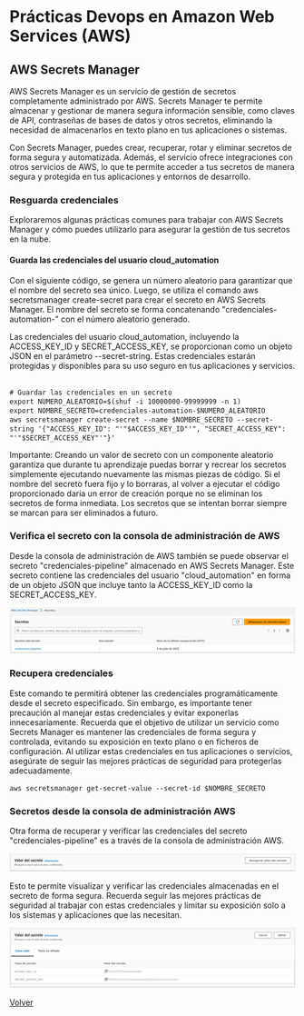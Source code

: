 # Prácticas Devops en Amazon Web Services (AWS)
## AWS Secrets Manager

AWS Secrets Manager es un servicio de gestión de secretos completamente administrado por AWS. Secrets Manager te permite almacenar y gestionar de manera segura información sensible, como claves de API, contraseñas de bases de datos y otros secretos, eliminando la necesidad de almacenarlos en texto plano en tus aplicaciones o sistemas.

Con Secrets Manager, puedes crear, recuperar, rotar y eliminar secretos de forma segura y automatizada. Además, el servicio ofrece integraciones con otros servicios de AWS, lo que te permite acceder a tus secretos de manera segura y protegida en tus aplicaciones y entornos de desarrollo.

### Resguarda credenciales

Exploraremos algunas prácticas comunes para trabajar con AWS Secrets Manager y cómo puedes utilizarlo para asegurar la gestión de tus secretos en la nube.

#### Guarda las credenciales del usuario cloud_automation

Con el siguiente código, se genera un número aleatorio para garantizar que el nombre del secreto sea único. Luego, se utiliza el comando aws secretsmanager create-secret para crear el secreto en AWS Secrets Manager. El nombre del secreto se forma concatenando "credenciales-automation-" con el número aleatorio generado.

Las credenciales del usuario cloud_automation, incluyendo la ACCESS_KEY_ID y SECRET_ACCESS_KEY, se proporcionan como un objeto JSON en el parámetro --secret-string. Estas credenciales estarán protegidas y disponibles para su uso seguro en tus aplicaciones y servicios.

```shell

# Guardar las credenciales en un secreto
export NUMERO_ALEATORIO=$(shuf -i 10000000-99999999 -n 1)
export NOMBRE_SECRETO=credenciales-automation-$NUMERO_ALEATORIO
aws secretsmanager create-secret --name $NOMBRE_SECRETO --secret-string '{"ACCESS_KEY_ID": "'"$ACCESS_KEY_ID"'", "SECRET_ACCESS_KEY": "'"$SECRET_ACCESS_KEY"'"}'
```
Importante: Creando un valor de secreto con un componente aleatorio garantiza que durante tu aprendizaje puedas borrar y recrear los secretos simplemente ejecutando nuevamente las mismas piezas de código. Si el nombre del secreto fuera fijo y lo borraras, al volver a ejecutar el código proporcionado daría un error de creación porque no se eliminan los secretos de forma inmediata. Los secretos que se intentan borrar siempre se marcan para ser eliminados a futuro.

### Verifica el secreto con la consola de administración de AWS

Desde la consola de administración de AWS también se puede observar el secreto "credenciales-pipeline" almacenado en AWS Secrets Manager. Este secreto contiene las credenciales del usuario "cloud_automation" en forma de un objeto JSON que incluye tanto la ACCESS_KEY_ID como la SECRET_ACCESS_KEY. 

<div align="center">
  <img src="imagenes/secreto-credenciales-pipeline.png" alt="Secreto Credenciales Pipeline">
</div>

### Recupera credenciales

Este comando te permitirá obtener las credenciales programáticamente desde el secreto especificado. Sin embargo, es importante tener precaución al manejar estas credenciales y evitar exponerlas innecesariamente. Recuerda que el objetivo de utilizar un servicio como Secrets Manager es mantener las credenciales de forma segura y controlada, evitando su exposición en texto plano o en ficheros de configuración. Al utilizar estas credenciales en tus aplicaciones o servicios, asegúrate de seguir las mejores prácticas de seguridad para protegerlas adecuadamente.

```shell
aws secretsmanager get-secret-value --secret-id $NOMBRE_SECRETO
```

### Secretos desde la consola de administración AWS

Otra forma de recuperar y verificar las credenciales del secreto "credenciales-pipeline" es a través de la consola de administración AWS.

<div align="center">
  <img src="imagenes/secreto-credenciales-awsmc-recuperar.png" alt="Secreto Credenciales Pipeline AWS Management Console">
</div>


Esto te permite visualizar y verificar las credenciales almacenadas en el secreto de forma segura. Recuerda seguir las mejores prácticas de seguridad al trabajar con estas credenciales y limitar su exposición solo a los sistemas y aplicaciones que las necesitan.

<div align="center">
  <img src="imagenes/secreto-credenciales-awsmc-visible.png" alt="Secreto Credenciales Pipeline AWS Management Console">
</div>

[Volver](indice.md)